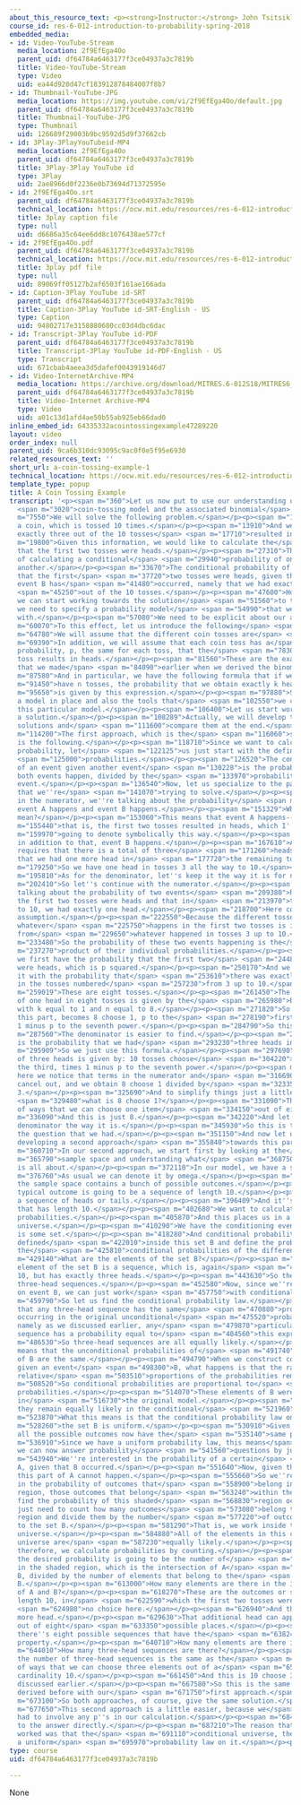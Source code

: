 ```yaml
---
about_this_resource_text: <p><strong>Instructor:</strong> John Tsitsiklis</p>
course_id: res-6-012-introduction-to-probability-spring-2018
embedded_media:
- id: Video-YouTube-Stream
  media_location: 2f9EfEga4Oo
  parent_uid: df64784a6463177f3ce04937a3c7819b
  title: Video-YouTube-Stream
  type: Video
  uid: ea44d920d47cf183912878484007f8b7
- id: Thumbnail-YouTube-JPG
  media_location: https://img.youtube.com/vi/2f9EfEga4Oo/default.jpg
  parent_uid: df64784a6463177f3ce04937a3c7819b
  title: Thumbnail-YouTube-JPG
  type: Thumbnail
  uid: 126689f29003b9bc9592d5d9f37662cb
- id: 3Play-3PlayYouTubeid-MP4
  media_location: 2f9EfEga4Oo
  parent_uid: df64784a6463177f3ce04937a3c7819b
  title: 3Play-3Play YouTube id
  type: 3Play
  uid: 2ae8966d0f2236e0b73694d71372595e
- id: 2f9EfEga4Oo.srt
  parent_uid: df64784a6463177f3ce04937a3c7819b
  technical_location: https://ocw.mit.edu/resources/res-6-012-introduction-to-probability-spring-2018/part-i-the-fundamentals/a-coin-tossing-example-1/2f9EfEga4Oo.srt
  title: 3play caption file
  type: null
  uid: d6686a35c64ee6dd8c1076438ae577cf
- id: 2f9EfEga4Oo.pdf
  parent_uid: df64784a6463177f3ce04937a3c7819b
  technical_location: https://ocw.mit.edu/resources/res-6-012-introduction-to-probability-spring-2018/part-i-the-fundamentals/a-coin-tossing-example-1/2f9EfEga4Oo.pdf
  title: 3play pdf file
  type: null
  uid: 89069ff05127b2af6503f161ae166ada
- id: Caption-3Play YouTube id-SRT
  parent_uid: df64784a6463177f3ce04937a3c7819b
  title: Caption-3Play YouTube id-SRT-English - US
  type: Caption
  uid: 94802717e3158880680cc03d4dbc6dac
- id: Transcript-3Play YouTube id-PDF
  parent_uid: df64784a6463177f3ce04937a3c7819b
  title: Transcript-3Play YouTube id-PDF-English - US
  type: Transcript
  uid: 671cbab4aeea3d5dafef0043919146d7
- id: Video-InternetArchive-MP4
  media_location: https://archive.org/download/MITRES.6-012S18/MITRES6_012S18_L04-06_300k.mp4
  parent_uid: df64784a6463177f3ce04937a3c7819b
  title: Video-Internet Archive-MP4
  type: Video
  uid: a01c13d1afd4ae50b55ab925eb66dad0
inline_embed_id: 64335332acointossingexample47289220
layout: video
order_index: null
parent_uid: 9ca6b310dc93095c9ac0f0e5f95e6930
related_resources_text: ''
short_url: a-coin-tossing-example-1
technical_location: https://ocw.mit.edu/resources/res-6-012-introduction-to-probability-spring-2018/part-i-the-fundamentals/a-coin-tossing-example-1
template_type: popup
title: A Coin Tossing Example
transcript: '<p><span m="360">Let us now put to use our understanding of the</span>
  <span m="3020">coin-tossing model and the associated binomial</span> <span m="6000">probabilities.</span></p><p><span
  m="7550">We will solve the following problem.</span></p><p><span m="10210">We have
  a coin, which is tossed 10 times.</span></p><p><span m="13910">And we''re told that
  exactly three out of the 10 tosses</span> <span m="17710">resulted in heads.</span></p><p><span
  m="19800">Given this information, we would like to calculate the</span> <span m="22530">probability
  that the first two tosses were heads.</span></p><p><span m="27310">This is a question
  of calculating a conditional</span> <span m="29940">probability of one event given
  another.</span></p><p><span m="33670">The conditional probability of event A, namely
  that the first</span> <span m="37720">two tosses were heads, given that another
  event B has</span> <span m="41480">occurred, namely that we had exactly three heads</span>
  <span m="45250">out of the 10 tosses.</span></p><p><span m="47600">However, before
  we can start working towards the solution</span> <span m="51560">to this problem,
  we need to specify a probability model</span> <span m="54990">that we will be working
  with.</span></p><p><span m="57080">We need to be explicit about our assumptions.</span></p><p><span
  m="60070">To this effect, let us introduce the following</span> <span m="63290">assumptions.</span></p><p><span
  m="64780">We will assume that the different coin tosses are</span> <span m="68140">independent.</span></p><p><span
  m="69390">In addition, we will assume that each coin toss has a</span> <span m="73270">fixed
  probability, p, the same for each toss, that the</span> <span m="78300">particular
  toss results in heads.</span></p><p><span m="81560">These are the exact same assumptions
  that we made</span> <span m="84090">earlier when we derived the binomial probabilities.</span></p><p><span
  m="87580">And in particular, we have the following formula that if we</span> <span
  m="91450">have n tosses, the probability that we obtain exactly k heads</span> <span
  m="95650">is given by this expression.</span></p><p><span m="97880">So now, we have
  a model in place and also the tools that</span> <span m="102550">we can use to analyze
  this particular model.</span></p><p><span m="106400">Let us start working towards
  a solution.</span></p><p><span m="108289">Actually, we will develop two different
  solutions and</span> <span m="111600">compare them at the end.</span></p><p><span
  m="114200">The first approach, which is the</span> <span m="116060">safest one,
  is the following.</span></p><p><span m="118710">Since we want to calculate a conditional
  probability, let</span> <span m="122125">us just start with the definition of conditional</span>
  <span m="125000">probabilities.</span></p><p><span m="126520">The conditional probability
  of an event given another event</span> <span m="130228">is the probability that
  both events happen, divided by the</span> <span m="133970">probability of the conditioning
  event.</span></p><p><span m="136540">Now, let us specialize to the particular example
  that we''re</span> <span m="141070">trying to solve.</span></p><p><span m="143740">So
  in the numerator, we''re talking about the probability</span> <span m="147110">that
  event A happens and event B happens.</span></p><p><span m="151329">What does that
  mean?</span></p><p><span m="153060">This means that event A happens--</span> <span
  m="155440">that is, the first two tosses resulted in heads, which I''m</span> <span
  m="159970">going to denote symbolically this way.</span></p><p><span m="163440">But
  in addition to that, event B happens.</span></p><p><span m="167610">And event B
  requires that there is a total of three</span> <span m="171260">heads, which means
  that we had one more head in</span> <span m="177720">the remaining tosses.</span></p><p><span
  m="179250">So we have one head in tosses 3 all the way to 10.</span></p><p><span
  m="195810">As for the denominator, let''s keep it the way it is for now.</span></p><p><span
  m="202410">So let''s continue with the numerator.</span></p><p><span m="206270">We''re
  talking about the probability of two events</span> <span m="209380">happening, that
  the first two tosses were heads and that in</span> <span m="213970">tosses 3 up
  to 10, we had exactly one head.</span></p><p><span m="218700">Here comes the independence
  assumption.</span></p><p><span m="222550">Because the different tosses are independent,
  whatever</span> <span m="225750">happens in the first two tosses is independent
  from</span> <span m="229650">whatever happened in tosses 3 up to 10.</span></p><p><span
  m="233480">So the probability of these two events happening is the</span> <span
  m="237270">product of their individual probabilities.</span></p><p><span m="240420">So
  we first have the probability that the first two</span> <span m="244880">tosses
  were heads, which is p squared.</span></p><p><span m="250170">And we need to multiply
  it with the probability that</span> <span m="253610">there was exactly one head
  in the tosses numbered</span> <span m="257230">from 3 up to 10.</span></p><p><span
  m="259019">These are eight tosses.</span></p><p><span m="261450">The probability
  of one head in eight tosses is given by the</span> <span m="265980">binomial formula,
  with k equal to 1 and n equal to 8.</span></p><p><span m="271820">So this expression,
  this part, becomes 8 choose 1, p to the</span> <span m="278190">first power times
  1 minus p to the seventh power.</span></p><p><span m="284790">So this is the numerator.</span></p><p><span
  m="287560">The denominator is easier to find.</span></p><p><span m="291420">This
  is the probability that we had</span> <span m="293230">three heads in 10 tosses.</span></p><p><span
  m="295909">So we just use this formula.</span></p><p><span m="297690">The probability
  of three heads is given by: 10 tosses choose</span> <span m="304220">three, p to
  the third, times 1 minus p to the seventh power.</span></p><p><span m="313740">And
  here we notice that terms in the numerator and</span> <span m="316690">denominator
  cancel out, and we obtain 8 choose 1 divided by</span> <span m="323350">10 choose
  3.</span></p><p><span m="325690">And to simplify things just a little more,</span>
  <span m="329480">what is 8 choose 1?</span></p><p><span m="331090">This is the number
  of ways that we can choose one item</span> <span m="334150">out of eight items.</span></p><p><span
  m="336090">And this is just 8.</span></p><p><span m="342220">And let''s leave the
  denominator the way it is.</span></p><p><span m="345930">So this is the answer to
  the question that we had.</span></p><p><span m="351150">And now let us work towards
  developing a second approach</span> <span m="355840">towards this particular answer.</span></p><p><span
  m="360710">In our second approach, we start first by looking at the</span> <span
  m="365790">sample space and understanding what</span> <span m="368750">conditioning
  is all about.</span></p><p><span m="372110">In our model, we have a sample space.</span></p><p><span
  m="376760">As usual we can denote it by omega.</span></p><p><span m="379660">And
  the sample space contains a bunch of possible outcomes.</span></p><p><span m="385380">A
  typical outcome is going to be a sequence of length 10.</span></p><p><span m="393090">It''s
  a sequence of heads or tails.</span></p><p><span m="396409">And it''s a sequence
  that has length 10.</span></p><p><span m="402680">We want to calculate conditional
  probabilities.</span></p><p><span m="405870">And this places us in a conditional
  universe.</span></p><p><span m="410290">We have the conditioning event B, which
  is some set.</span></p><p><span m="418280">And conditional probabilities are probabilities
  defined</span> <span m="422010">inside this set B and define the probabilities,
  the</span> <span m="425810">conditional probabilities of the different outcomes.</span></p><p><span
  m="429140">What are the elements of the set B?</span></p><p><span m="431460">A typical
  element of the set B is a sequence, which is, again</span> <span m="437140">of length
  10, but has exactly three heads.</span></p><p><span m="443630">So these are the
  three-head sequences.</span></p><p><span m="452580">Now, since we''re conditioning
  on event B, we can just work</span> <span m="457750">with conditional probabilities.</span></p><p><span
  m="459790">So let us find the conditional probability law.</span></p><p><span m="464850">Recall
  that any three-head sequence has the same</span> <span m="470880">probability of
  occurring in the original unconditional</span> <span m="475520">probability model,
  namely as we discussed earlier, any</span> <span m="479870">particular three-head
  sequence has a probability equal to</span> <span m="484560">this expression.</span></p><p><span
  m="486530">So three-head sequences are all equally likely.</span></p><p><span m="489150">This
  means that the unconditional probabilities of</span> <span m="491740">all the elements
  of B are the same.</span></p><p><span m="494790">When we construct conditional probabilities
  given an event</span> <span m="498300">B, what happens is that the ratio or the
  relative</span> <span m="503510">proportions of the probabilities remain the same.</span></p><p><span
  m="508520">So conditional probabilities are proportional to</span> <span m="511640">unconditional
  probabilities.</span></p><p><span m="514070">These elements of B were equally likely
  in</span> <span m="516730">the original model.</span></p><p><span m="518159">Therefore,
  they remain equally likely in the conditional</span> <span m="521960">model as well.</span></p><p><span
  m="523870">What this means is that the conditional probability law on</span> <span
  m="528260">the set B is uniform.</span></p><p><span m="530910">Given that B occurred,
  all the possible outcomes now have the</span> <span m="535140">same probability.</span></p><p><span
  m="536910">Since we have a uniform probability law, this means</span> <span m="539310">that
  we can now answer probability</span> <span m="541560">questions by just counting.</span></p><p><span
  m="543940">We''re interested in the probability of a certain</span> <span m="546850">event,
  A, given that B occurred.</span></p><p><span m="551640">Now, given that B occurred,
  this part of A cannot happen.</span></p><p><span m="555660">So we''re interested
  in the probability of outcomes that</span> <span m="558900">belong in this shaded
  region, those outcomes that belong</span> <span m="563240">within the set B. To
  find the probability of this shaded</span> <span m="568830">region occurring, we
  just need to count how many outcomes</span> <span m="573080">belong to the shaded
  region and divide them by the number</span> <span m="577220">of outcomes that belong
  to the set B.</span></p><p><span m="581290">That is, we work inside this conditional
  universe.</span></p><p><span m="584880">All of the elements in this conditional
  universe are</span> <span m="587230">equally likely.</span></p><p><span m="588700">And
  therefore, we calculate probabilities by counting.</span></p><p><span m="591860">So
  the desired probability is going to be the number of</span> <span m="595410">elements
  in the shaded region, which is the intersection of A</span> <span m="600520">with
  B, divided by the number of elements that belong to the</span> <span m="608280">set
  B.</span></p><p><span m="613000">How many elements are there in the intersection
  of A and B?</span></p><p><span m="618270">These are the outcomes or sequences of
  length 10, in</span> <span m="622590">which the first two tosses were heads--</span>
  <span m="624980">no choice here.</span></p><p><span m="626940">And there is one
  more head.</span></p><p><span m="629630">That additional head can appear in one
  out of eight</span> <span m="633350">possible places.</span></p><p><span m="634830">So
  there''s eight possible sequences that have the</span> <span m="638240">desired
  property.</span></p><p><span m="640710">How many elements are there in the set B?</span></p><p><span
  m="644010">How many three-head sequences are there?</span></p><p><span m="649270">Well,
  the number of three-head sequences is the same as the</span> <span m="654800">number
  of ways that we can choose three elements out of a</span> <span m="658920">set of
  cardinality 10.</span></p><p><span m="661450">And this is 10 choose 3, as we also
  discussed earlier.</span></p><p><span m="667580">So this is the same answer as we
  derived before with our</span> <span m="671750">first approach.</span></p><p><span
  m="673100">So both approaches, of course, give the same solution.</span></p><p><span
  m="677650">This second approach is a little easier, because we</span> <span m="681310">never
  had to involve any p''s in our calculation.</span></p><p><span m="684730">We go
  to the answer directly.</span></p><p><span m="687210">The reason that this approach
  worked was that the</span> <span m="691110">conditional universe, the event B, had
  a uniform</span> <span m="695970">probability law on it.</span></p><p>&nbsp;</p>'
type: course
uid: df64784a6463177f3ce04937a3c7819b

---
```

None